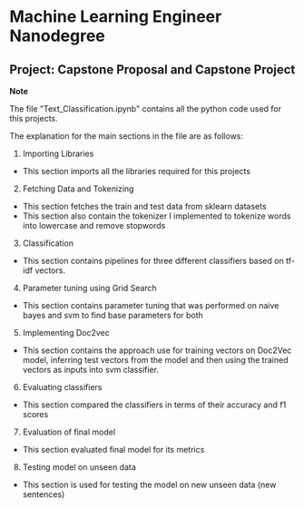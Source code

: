 # Machine Learning Engineer Nanodegree
## Project: Capstone Proposal and Capstone Project

**Note**

The file "Text_Classification.ipynb" contains all the python code used for this projects.

The explanation for the main sections in the file are as follows:

1. Importing Libraries
- This section imports all the libraries required for this projects

2. Fetching Data and Tokenizing
- This section fetches the train and test data from sklearn datasets
- This section also contain the tokenizer I implemented to tokenize words into lowercase and remove stopwords

3. Classification
- This section contains pipelines for three different classifiers based on tf-idf vectors.

4. Parameter tuning using Grid Search
- This section contains parameter tuning that was performed on naive bayes and svm to find base parameters for both

5. Implementing Doc2vec
- This section contains the approach use for training vectors on Doc2Vec model, inferring test vectors from the model and then using the trained vectors as inputs into svm classifier.

6. Evaluating classifiers
- This section compared the classifiers in terms of their accuracy and f1 scores

7. Evaluation of final model
- This section evaluated final model for its metrics

8. Testing model on unseen data
- This section is used for testing the model on new unseen data (new sentences)
